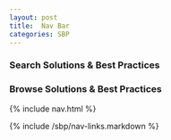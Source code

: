 ```yaml
---
layout: post
title:  Nav Bar
categories: SBP
---
```


### Search Solutions & Best Practices

<section id="search-results" style="display: none;">
  <p>Search results</p>
  <div class="entries"></div>
</section>

### Browse Solutions & Best Practices

{% include nav.html %}

{% include /sbp/nav-links.markdown %}